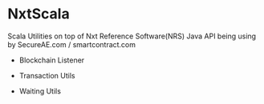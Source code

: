 NxtScala
========

Scala Utilities on top of Nxt Reference Software(NRS) Java API being using by SecureAE.com / smartcontract.com

* Blockchain Listener

* Transaction Utils                                           

* Waiting Utils


